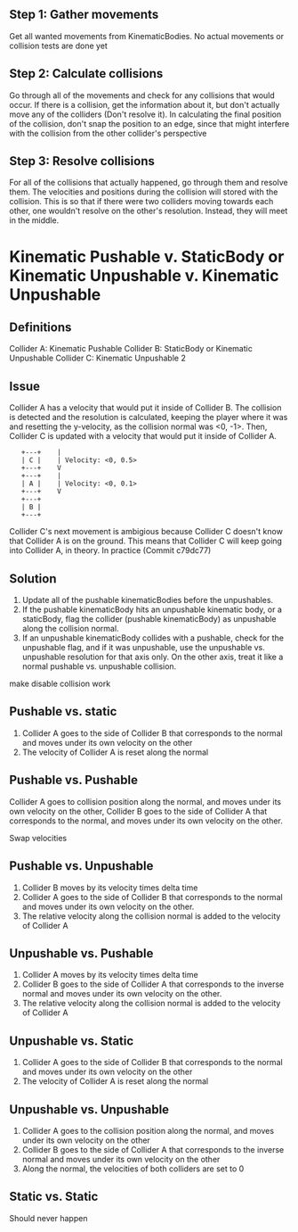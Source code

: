 ## Step 1: Gather movements

Get all wanted movements from KinematicBodies. No actual movements or collision tests are done yet

## Step 2: Calculate collisions

Go through all of the movements and check for any collisions that would occur. If there is a collision, get the information about it, but don't actually move any of the colliders (Don't resolve it). In calculating the final position of the collision, don't snap the position to an edge, since that might interfere with the collision from the other collider's perspective

## Step 3: Resolve collisions

For all of the collisions that actually happened, go through them and resolve them. The velocities and positions during the collision will stored with the collision. This is so that if there were two colliders moving towards each other, one wouldn't resolve on the other's resolution. Instead, they will meet in the middle.


# Kinematic Pushable v. StaticBody or Kinematic Unpushable v. Kinematic Unpushable

## Definitions

Collider A: Kinematic Pushable
Collider B: StaticBody or Kinematic Unpushable
Collider C: Kinematic Unpushable 2

## Issue

Collider A has a velocity that would put it inside of Collider B. The collision is detected and the resolution is calculated, keeping the player where it was and resetting the y-velocity, as the collision normal was <0, -1>. Then, Collider C is updated with a velocity that would put it inside of Collider A.

```
   +---+    |
   | C |    | Velocity: <0, 0.5>
   +---+    V
   +---+    | 
   | A |    | Velocity: <0, 0.1>
   +---+    V
   +---+
   | B |
   +---+
```

Collider C's next movement is ambigious because Collider C doesn't know that Collider A is on the ground. This means that Collider C will keep going into Collider A, in theory. In practice (Commit c79dc77)

## Solution

 1. Update all of the pushable kinematicBodies before the unpushables.
 2. If the pushable kinematicBody hits an unpushable kinematic body, or a staticBody, flag the collider (pushable kinematicBody) as unpushable along the collision normal.
 3. If an unpushable kinematicBody collides with a pushable, check for the unpushable flag, and if it was unpushable, use the unpushable vs. unpushable resolution for that axis only. On the other axis, treat it like a normal pushable vs. unpushable collision.

make disable collision work


## Pushable vs. static

 1. Collider A goes to the side of Collider B that corresponds to the normal and moves under its own velocity on the other
 2. The velocity of Collider A is reset along the normal

## Pushable vs. Pushable

Collider A goes to collision position along the normal, and moves under its own velocity on the other, Collider B goes to the side of Collider A that corresponds to the normal, and moves under its own velocity on the other.

Swap velocities

## Pushable vs. Unpushable

 1. Collider B moves by its velocity times delta time
 2. Collider A goes to the side of Collider B that corresponds to the normal and moves under its own velocity on the other.
 3. The relative velocity along the collision normal is added to the velocity of Collider A

## Unpushable vs. Pushable

 1. Collider A moves by its velocity times delta time
 2. Collider B goes to the side of Collider A that corresponds to the inverse normal and moves under its own velocity on the other.
 3. The relative velocity along the collision normal is added to the velocity of Collider A

## Unpushable vs. Static

 1. Collider A goes to the side of Collider B that corresponds to the normal and moves under its own velocity on the other
 2. The velocity of Collider A is reset along the normal

## Unpushable vs. Unpushable

 1. Collider A goes to the collision position along the normal, and moves under its own velocity on the other
 2. Collider B goes to the side of Collider A that corresponds to the inverse normal and moves under its own velocity on the other
 2. Along the normal, the velocities of both colliders are set to 0

## Static vs. Static

Should never happen